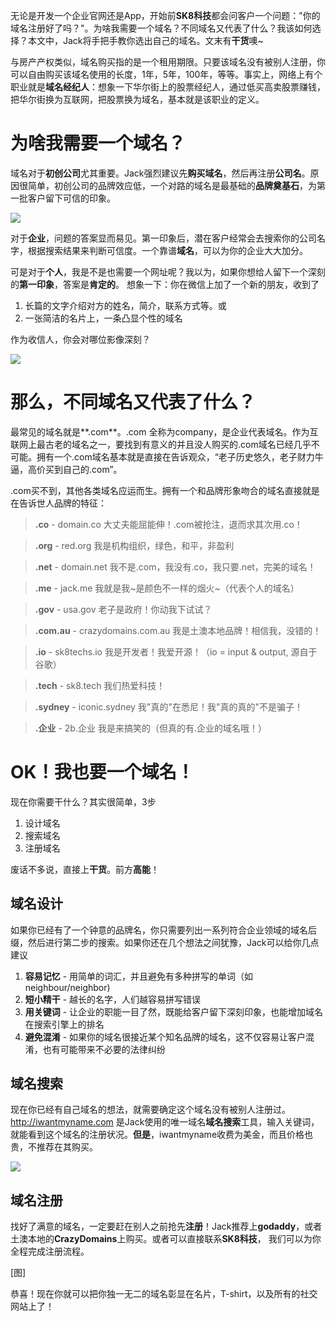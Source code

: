 无论是开发一个企业官网还是App，开始前**SK8科技**都会问客户一个问题："你的域名注册好了吗？"。为啥我需要一个域名？不同域名又代表了什么？我该如何选择？本文中，Jack将手把手教你选出自己的域名。文末有**干货**噢~

与房产产权类似，域名购买指的是一个租用期限。只要该域名没有被别人注册，你可以自由购买该域名使用的长度，1年，5年，100年，等等。事实上，网络上有个职业就是**域名经纪人**：想象一下华尔街上的股票经纪人，通过低买高卖股票赚钱，把华尔街换为互联网，把股票换为域名，基本就是该职业的定义。

# 为啥我需要一个域名？

域名对于**初创公司**尤其重要。Jack强烈建议先**购买域名**，然后再注册**公司名**。原因很简单，初创公司的品牌效应低，一个对路的域名是最基础的**品牌奠基石**，为第一批客户留下可信的印象。

![](https://raw.githubusercontent.com/jacktator/StartUp_Book/master/assets/domain1.png)

对于**企业**，问题的答案显而易见。第一印象后，潜在客户经常会去搜索你的公司名字，根据搜索结果来判断可信度。一个靠谱**域名**，可以为你的企业大大加分。

可是对于**个人**，我是不是也需要一个网址呢？我以为，如果你想给人留下一个深刻的**第一印象**，答案是**肯定的**。
想象一下：你在微信上加了一个新的朋友，收到了

1. 长篇的文字介绍对方的姓名，简介，联系方式等。或
2. 一张简洁的名片上，一条凸显个性的域名

作为收信人，你会对哪位影像深刻？

![](https://raw.githubusercontent.com/jacktator/StartUp_Book/master/assets/domain6.png)

# 那么，不同域名又代表了什么？

最常见的域名就是**.com**。.com 全称为company，是企业代表域名。作为互联网上最古老的域名之一，要找到有意义的并且没人购买的.com域名已经几乎不可能。拥有一个.com域名基本就是直接在告诉观众，“老子历史悠久，老子财力牛逼，高价买到自己的.com”。

.com买不到，其他各类域名应运而生。拥有一个和品牌形象吻合的域名直接就是在告诉世人品牌的特征：

> **.co** - domain.co
> 大丈夫能屈能伸！.com被抢注，退而求其次用.co！

> **.org** - red.org
> 我是机构组织，绿色，和平，非盈利

> **.net** - domain.net
> 我不是.com，我没有.co，我只要.net，完美的域名！

> **.me** - jack.me
> 我就是我~是颜色不一样的烟火~（代表个人的域名）

> **.gov** - usa.gov
> 老子是政府！你动我下试试？

> **.com.au** - crazydomains.com.au
> 我是土澳本地品牌！相信我，没错的！

> **.io** - sk8techs.io
> 我是开发者！我爱开源！（io = input & output, 源自于谷歌）

> **.tech** - sk8.tech
> 我们热爱科技！

> **.sydney** - iconic.sydney
> 我"真的"在悉尼！我"真的真的"不是骗子！

> **.企业** - 2b.企业
> 我是来搞笑的（但真的有.企业的域名哦！）

# OK！我也要一个域名！

现在你需要干什么？其实很简单，3步

1. 设计域名
1. 搜索域名
1. 注册域名

废话不多说，直接上**干货**。前方**高能**！

## 域名设计

如果你已经有了一个钟意的品牌名，你只需要列出一系列符合企业领域的域名后缀，然后进行第二步的搜索。如果你还在几个想法之间犹豫，Jack可以给你几点建议

1. **容易记忆** - 用简单的词汇，并且避免有多种拼写的单词（如neighbour/neighbor)
1. **短小精干** - 越长的名字，人们越容易拼写错误
1. **用关键词** - 让企业的职能一目了然，既能给客户留下深刻印象，也能增加域名在搜索引擎上的排名
1. **避免混淆** - 如果你的域名很接近某个知名品牌的域名，这不仅容易让客户混淆，也有可能带来不必要的法律纠纷

## 域名搜索

现在你已经有自己域名的想法，就需要确定这个域名没有被别人注册过。http://iwantmyname.com 是Jack使用的唯一域名**域名搜索**工具，输入关键词，就能看到这个域名的注册状况。**但是**，iwantmyname收费为美金，而且价格也贵，不推荐在其购买。

![](https://raw.githubusercontent.com/jacktator/StartUp_Book/master/assets/domain7.png)

## 域名注册

找好了满意的域名，一定要赶在别人之前抢先**注册**！Jack推荐上**godaddy**，或者土澳本地的**CrazyDomains**上购买。或者可以直接联系**SK8科技**， 我们可以为你全程完成注册流程。

[图]

恭喜！现在你就可以把你独一无二的域名彰显在名片，T-shirt，以及所有的社交网站上了！

